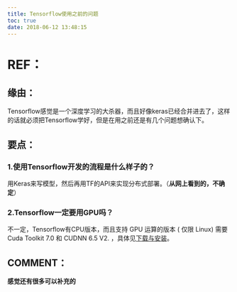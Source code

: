 ```yaml
---
title: Tensorflow使用之前的问题
toc: true
date: 2018-06-12 13:48:15
---
```



# REF：




## 缘由：


Tensorflow感觉是一个深度学习的大杀器，而且好像keras已经合并进去了，这样的话就必须把Tensorflow学好，但是在用之前还是有几个问题想确认下。


## 要点：




### 1.使用Tensorflow开发的流程是什么样子的？


用Keras来写模型，然后再用TF的API来实现分布式部署。（**从网上看到的，不确定**）


### 2.Tensorflow一定要用GPU吗？


不一定，Tensorflow有CPU版本，而且支持 GPU 运算的版本 ( 仅限 Linux) 需要 Cuda Toolkit 7.0 和 CUDNN 6.5 V2. ，具体见[下载与安装](http://wiki.jikexueyuan.com/project/tensorflow-zh/get_started/os_setup.html)。




## COMMENT：


**感觉还有很多可以补充的**


## 



